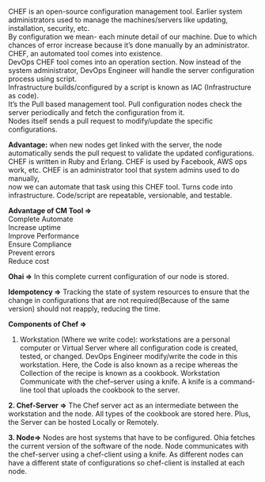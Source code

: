 CHEF is an open-source configuration management tool. Earlier system administrators used to manage the machines/servers like updating, installation, security, etc.<br>
By configuration we mean- each minute detail of our machine. Due to which chances of error increase because it’s done manually by an administrator.<br>
CHEF, an automated tool comes into existence.<br>
DevOps CHEF tool comes into an operation section. Now instead of the system administrator, DevOps Engineer will handle the server configuration process using script.<br>
Infrastructure builds/configured by a script is known as IAC (Infrastructure as code).<br>
It’s the Pull based management tool. Pull configuration nodes check the server periodically and fetch the configuration from it. <br>
Nodes itself sends a pull request to modify/update the specific configurations.<br>

**Advantage:** when new nodes get linked with the server, the node automatically sends the pull request to validate the updated configurations.<br>
CHEF is written in Ruby and Erlang. CHEF is used by Facebook, AWS ops work, etc. CHEF is an administrator tool that system admins used to do manually, <br>
now we can automate that task using this CHEF tool. Turns code into infrastructure. Code/script are repeatable, versionable, and testable.<br>


**Advantage of CM Tool =>**<br>
Complete Automate<br>
Increase uptime<br>
Improve Performance<br>
Ensure Compliance<br>
Prevent errors<br>
Reduce cost<br>

**Ohai =>** In this complete current configuration of our node is stored.

**Idempotency =>** Tracking the state of system resources to ensure that the change in configurations that are not required(Because of the same version) should not reapply, reducing the time.


**Components of Chef =>** <br>
1. Workstation (Where we write code): workstations are a personal computer or Virtual Server where all configuration code is created, tested, or changed.
DevOps Engineer modify/write the code in this workstation. Here, the Code is also known as a recipe whereas the Collection of the recipe is known as a cookbook. Workstation Communicate with the chef–server using a knife. A knife is a command-line tool that uploads the cookbook to the server.

**2. Chef-Server =>**
The Chef server act as an intermediate between the workstation and the node. All types of the cookbook are stored here. Plus, the Server can be hosted Locally or Remotely.

**3. Node=>**
Nodes are host systems that have to be configured. Ohia fetches the current version of the software of the node. Node communicates with the chef-server using a chef-client using a knife. As different nodes can have a different state of configurations so chef-client is installed at each node.
